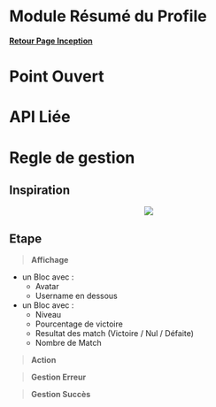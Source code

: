 # Module Résumé du Profile

**[Retour Page Inception](./00_Page_Transcendence.md)**

# Point Ouvert

# API Liée

# Regle de gestion

## Inspiration
<p align="center">
	<img src="./Inspiration/" />
</p>

## Etape

> **Affichage**

- un Bloc avec : 
	- Avatar
	- Username en dessous
- un Bloc avec : 
	- Niveau
	- Pourcentage de victoire
	- Resultat des match (Victoire / Nul / Défaite)
	- Nombre de Match

> **Action**

> **Gestion Erreur**

> **Gestion Succès**
